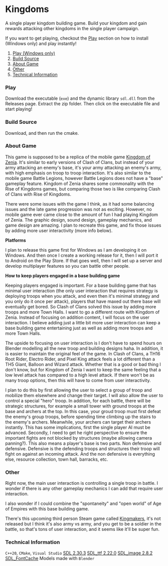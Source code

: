 # Kingdoms

A single player kingdom building game. Build your kingdom and gain rewards attacking other kingdoms in the single player campaign.

If you want to get playing, checkout the [Play](#play) section on how to install (Windows only) and play instantly!

1. [Play (Windows only)](#play)
2. [Build Source](#build-source)
3. [About Game](#about-game)
4. [Other](#other)
4. [Technical Information](#technical-information)

### Play

Download the executable (`exe`) and the dynamic library `sdl.dll` from the Releases page. Extract the zip folder. Then click on the executable file and start playing!

### Build Source

Download, and then run the cmake.

### About Game

This game is supposed to be a replica of the mobile game [Kingdom of Zenia](https://www.facebook.com/ZeniaGame/). It's similar to early versions of Clash of Clans, but instead of your army attacking an enemy's base, it's your army attacking an enemy's army, with high emphasis on troop to troop interaction. It's also similar to the mobile game Battle Legions, however Battle Legions does not have a "base" gameplay feature. Kingdom of Zenia shares some commonality with the Rise of Kingdoms games, but comparing those two is like comparing Clash of Clans with Rise of Kingdoms. 

There were some issues with the game I think, as it had some balancing issues and the late game progression was not as exciting. However, no mobile game ever came close to the amount of fun I had playing Kingdom of Zenia. The graphic design, sound design, gameplay mechanics, and game design are amazing. I plan to recreate this game, and fix those issues by adding more user interactivity (more info below).

**Platforms**

I plan to release this game first for Windows as I am developing it on Windows. And then once I create a working release for it, then I will port it to Android on the Play Store. If that goes well, then I will set up a server and develop multiplayer features so you can battle other people.

**How to keep players engaged in a base building game**

Keeping players engaged is important. For a base building game that has minimal user interaction (the only user interaction that requires strategy is deploying troops when you attack, and even then it's minimal strategy and you only do it once per attack), players that have maxed out there base will eventually get bored. So Clash of Clans solved this issue by adding more troops and more Town Halls. I want to go a different route with Kingdom of Zenia. Instead of focusing on addition content, I will focus on the user interaction. I believe adding just a little bit more user interaction can keep a base building game entertaining just as well as adding more troops and more Town Halls.

The upside to focusing on user interaction is I don't have to spend hours on Blender modelling all the new troop and building designs haha. In addition, it is easier to maintain the original feel of the game. In Clash of Clans, a TH16 Root Rider, Electro Rider, and Pixel King attack feels a lot different than a TH5 Giant, Balloon and Wizard attack. Whether that is a good or bad thing I don't know, but for Kingdom of Zenia I want to keep the same feeling that a low level attack has compared to a high level attack. If there won't be as many troop options, then this will have to come from user interactivity.

I plan to do this by first allowing the user to select a group of troop and mobilize them elsewhere and change their target. I will also allow the user to control a special "hero" troop. In addition, for each battle, there will be strategic structures, for example a small tower with ground troops at the base and archers at the top. In this case, your groud troop must first defeat the enemy's group troops, before spending time climbing up the stairs to the enemy's archers. Meanwhile, your archers can target their archers instantly. This has some implications, first the single player AI must be advanced. Secondly, I need to get he right perspective to ensure the important fights are not blocked by structures (maybe allowing camera panning?). This also means a player's base is two parts. Non defensive and defensive. Defensive is the defending troops and structures their troop will fight on against an incoming attack. And the non defensive is everything else, resource collection, town hall, barracks, etc.

### Other

Right now, the main user interaction is controlling a single troop in battle. I wonder if there is any other gameplay mechanics I can add that require user interaction.

I also wonder if I could combine the "spontaneity" and "open world" of Age of Empires with this base building game.

There's this upcoming third person Steam game called [Kingmakers](https://store.steampowered.com/app/2109770/Kingmakers/), it's not released but I think it's also army vs army, and you get to be a soldier in the battle, so that's tons of user interaction, and it seems like it'll be super fun.

### Technical Information

`C++20`, `CMake`, `Visual Studio`
[SDL 2.30.3](https://github.com/libsdl-org/SDL/releases/tag/release-2.30.3)
[SDL_ttf 2.22.0](https://github.com/libsdl-org/SDL_ttf/releases/tag/release-2.22.0)
[SDL_image 2.8.2](https://github.com/libsdl-org/SDL_image/releases/tag/release-2.8.2)
[SDL_FontCache](https://github.com/grimfang4/SDL_FontCache)
Models made with `Blender`